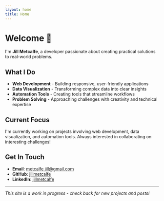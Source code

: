```yaml
---
layout: home
title: Home
---
```


# Welcome 👋

I'm **Jill Metcalfe**, a developer passionate about creating practical solutions to real-world problems.

## What I Do

- **Web Development** - Building responsive, user-friendly applications
- **Data Visualization** - Transforming complex data into clear insights  
- **Automation Tools** - Creating tools that streamline workflows
- **Problem Solving** - Approaching challenges with creativity and technical expertise

## Current Focus

I'm currently working on projects involving web development, data visualization, and automation tools. Always interested in collaborating on interesting challenges!

## Get In Touch

- **Email**: [metcalfe.jill@gmail.com](mailto:metcalfe.jill@gmail.com)
- **GitHub**: [jillmetcalfe](https://github.com/jillmetcalfe)
- **LinkedIn**: [jillmetcalfe](https://linkedin.com/in/jillmetcalfe)

---

*This site is a work in progress - check back for new projects and posts!*
